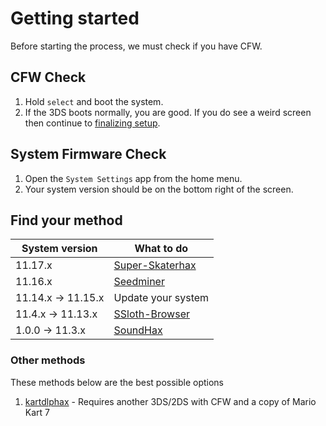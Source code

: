 # Getting started

Before starting the process, we must check if you have CFW.

## CFW Check

1. Hold `select` and boot the system.
2. If the 3DS boots normally, you are good. If you do see a weird screen then continue to [finalizing setup](/finalizing).

## System Firmware Check

1. Open the `System Settings` app from the home menu.
2. Your system version should be on the bottom right of the screen. 

## Find your method

| System version      | What to do |
| ----------- | ----------- |
| 11.17.x      |    [Super-Skaterhax](/placeholder)    |
| 11.16.x | [Seedminer](/seedminer)        |
| 11.14.x -> 11.15.x | Update your system|
| 11.4.x -> 11.13.x | [SSloth-Browser](/ssloth-browser)|
| 1.0.0 -> 11.3.x | [SoundHax](/placeholder)|

### Other methods

These methods below are the best possible options

1. [kartdlphax](/kartdlphax) - Requires another 3DS/2DS with CFW and a copy of Mario Kart 7

